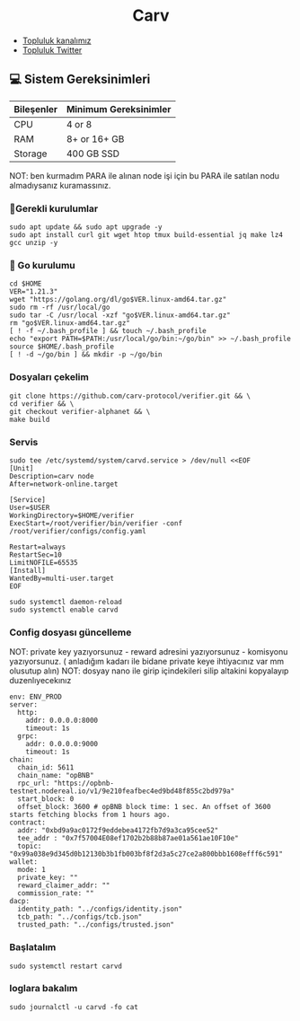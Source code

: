 

<h1 align="center"> Carv </h1>

 * [Topluluk kanalımız](https://t.me/corenodechat)<br>
 * [Topluluk Twitter](https://twitter.com/corenodeHQ)<br>

## 💻 Sistem Gereksinimleri
| Bileşenler | Minimum Gereksinimler | 
| ------------ | ------------ |
| CPU |	4 or 8 |
| RAM	| 8+ or 16+ GB |
| Storage	| 400 GB SSD |

NOT: ben kurmadım PARA ile alınan node işi için bu PARA ile satılan nodu almadıysanız kuramassınız.

### 🚧Gerekli kurulumlar
```
sudo apt update && sudo apt upgrade -y
sudo apt install curl git wget htop tmux build-essential jq make lz4 gcc unzip -y
```

### 🚧 Go kurulumu
```
cd $HOME
VER="1.21.3"
wget "https://golang.org/dl/go$VER.linux-amd64.tar.gz"
sudo rm -rf /usr/local/go
sudo tar -C /usr/local -xzf "go$VER.linux-amd64.tar.gz"
rm "go$VER.linux-amd64.tar.gz"
[ ! -f ~/.bash_profile ] && touch ~/.bash_profile
echo "export PATH=$PATH:/usr/local/go/bin:~/go/bin" >> ~/.bash_profile
source $HOME/.bash_profile
[ ! -d ~/go/bin ] && mkdir -p ~/go/bin
```

### Dosyaları çekelim
```
git clone https://github.com/carv-protocol/verifier.git && \
cd verifier && \
git checkout verifier-alphanet && \
make build
```
### Servis
```
sudo tee /etc/systemd/system/carvd.service > /dev/null <<EOF
[Unit]
Description=carv node
After=network-online.target

[Service]
User=$USER
WorkingDirectory=$HOME/verifier
ExecStart=/root/verifier/bin/verifier -conf /root/verifier/configs/config.yaml

Restart=always
RestartSec=10
LimitNOFILE=65535
[Install]
WantedBy=multi-user.target
EOF
```
```
sudo systemctl daemon-reload
sudo systemctl enable carvd
```
### Config dosyası güncelleme
NOT: private key yazıyorsunuz - reward adresini yazıyorsunuz - komisyonu yazıyorsunuz. ( anladığım kadarı ile bidane private keye ihtiyacınız var mm olusutup alın)
NOT: dosyay nano ile girip içindekileri silip altakini kopyalayıp duzenlıyecekınız
```
env: ENV_PROD
server:
  http:
    addr: 0.0.0.0:8000
    timeout: 1s
  grpc:
    addr: 0.0.0.0:9000
    timeout: 1s
chain:
  chain_id: 5611
  chain_name: "opBNB"
  rpc_url: "https://opbnb-testnet.nodereal.io/v1/9e210feafbec4ed9bd48f855c2bd979a"
  start_block: 0
  offset_block: 3600 # opBNB block time: 1 sec. An offset of 3600 starts fetching blocks from 1 hours ago.
contract:
  addr: "0xbd9a9ac0172f9eddebea4172fb7d9a3ca95cee52"
  tee_addr : "0x7f57004E08ef1702b2b88b87ae01a561ae10F10e"
  topic: "0x99a038e9d345d0b12130b3b1fb003bf8f2d3a5c27ce2a800bbb1608efff6c591"
wallet:
  mode: 1
  private_key: ""
  reward_claimer_addr: ""
  commission_rate: ""
dacp:
  identity_path: "../configs/identity.json"
  tcb_path: "../configs/tcb.json"
  trusted_path: "../configs/trusted.json"
```

### Başlatalım
```
sudo systemctl restart carvd
```
### loglara bakalım
```
sudo journalctl -u carvd -fo cat
```





















